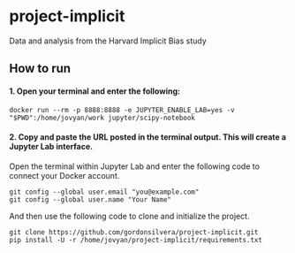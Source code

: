 # project-implicit
Data and analysis from the Harvard Implicit Bias study


## How to run

#### 1. Open your terminal and enter the following:

```
docker run --rm -p 8888:8888 -e JUPYTER_ENABLE_LAB=yes -v "$PWD":/home/jovyan/work jupyter/scipy-notebook
```

#### 2. Copy and paste the URL posted in the terminal output. This will create a Jupyter Lab interface. 

Open the terminal within Jupyter Lab and enter the following code
to connect your Docker account.

```
git config --global user.email "you@example.com"
git config --global user.name "Your Name"
```

And then use the following code to clone and initialize the project.

```
git clone https://github.com/gordonsilvera/project-implicit.git
pip install -U -r /home/jovyan/project-implicit/requirements.txt
```

